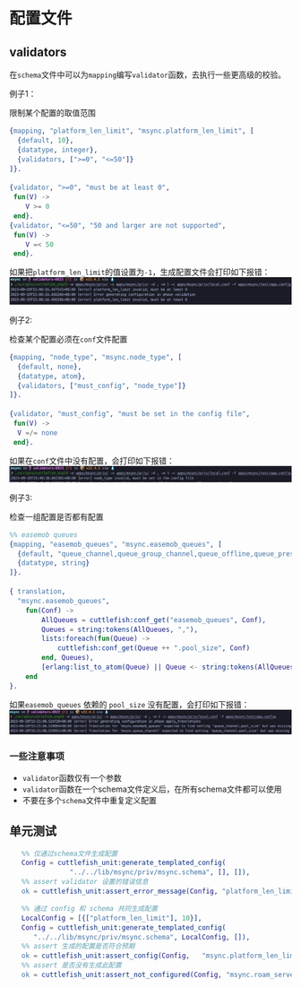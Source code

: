 # 配置文件

## validators
在`schema`文件中可以为`mapping`编写`validator`函数，去执行一些更高级的校验。

例子1：

限制某个配置的取值范围
``` erlang
{mapping, "platform_len_limit", "msync.platform_len_limit", [
  {default, 10},
  {datatype, integer},
  {validators, [">=0", "<=50"]}
]}.

{validator, ">=0", "must be at least 0",
 fun(V) ->
    V >= 0
 end}.
{validator, "<=50", "50 and larger are not supported",
 fun(V) ->
    V =< 50
 end}.
```
如果把`platform_len_limit`的值设置为`-1`，生成配置文件会打印如下报错：
![](../img/20230919/1.png)

例子2:

检查某个配置必须在`conf`文件配置
``` erlang
{mapping, "node_type", "msync.node_type", [
  {default, none},
  {datatype, atom},
  {validators, ["must_config", "node_type"]}
]}.

{validator, "must_config", "must be set in the config file",
 fun(V) ->
  V =/= none
 end}.
```
如果在`conf`文件中没有配置，会打印如下报错：
![](../img/20230919/2.png)

例子3:

检查一组配置是否都有配置
```erlang
%% easemob queues
{mapping, "easemob_queues", "msync.easemob_queues", [
  {default, "queue_channel,queue_group_channel,queue_offline,queue_presence_session,queue_reaction,queue_ets"},
  {datatype, string}
]}.

{ translation,
  "msync.easemob_queues",
    fun(Conf) ->
        AllQueues = cuttlefish:conf_get("easemob_queues", Conf),
        Queues = string:tokens(AllQueues, ","),
        lists:foreach(fun(Queue) -> 
            cuttlefish:conf_get(Queue ++ ".pool_size", Conf)
        end, Queues),
        [erlang:list_to_atom(Queue) || Queue <- string:tokens(AllQueues, ",")]
    end
}.
```

如果`easemob_queues` 依赖的 `pool_size` 没有配置，会打印如下报错：
![](../img/20230919/3.png)

### 一些注意事项
- `validator`函数仅有一个参数
- `validator`函数在一个schema文件定义后，在所有schema文件都可以使用
- 不要在多个`schema`文件中重复定义配置

## 单元测试
``` erlang
   %% 仅通过schema文件生成配置
   Config = cuttlefish_unit:generate_templated_config(
               "../../lib/msync/priv/msync.schema", [], []),
   %% assert validator 设置的错误信息
   ok = cuttlefish_unit:assert_error_message(Config, "platform_len_limit invalid, must be at least 0").

```

``` erlang
   %% 通过 config 和 schema 共同生成配置
   LocalConfig = [{["platform_len_limit"], 10}],
   Config = cuttlefish_unit:generate_templated_config(
      "../../lib/msync/priv/msync.schema", LocalConfig, []),
   %% assert 生成的配置是否符合预期
   ok = cuttlefish_unit:assert_config(Config,   "msync.platform_len_limit", 10),
   %% assert 是否没有生成此配置
   ok = cuttlefish_unit:assert_not_configured(Config, "msync.roam_server").

```